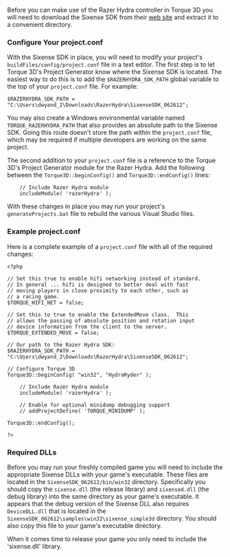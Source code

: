 Before you can make use of the Razer Hydra controller in Torque 3D you will need to download the Sixense SDK from their [web site](http://sixense.com/developers) and extract it to a convenient directory.

### Configure Your project.conf ###

With the Sixense SDK in place, you will need to modify your project's `buildFiles/config/project.conf` file in a text editor.  The first step is to let Torque 3D's Project Generator know where the Sixense SDK is located.  The easiest way to do this is to add the `$RAZERHYDRA_SDK_PATH` global variable to the top of your `project.conf` file.  For example:

`$RAZERHYDRA_SDK_PATH = "C:\Users\dwyand_2\Downloads\RazerHydra\SixenseSDK_062612";`

You may also create a Windows environmental variable named `TORQUE_RAZERHYDRA_PATH` that also provides an absolute path to the Sixense SDK.  Going this route doesn't store the path within the `project.conf` file, which may be required if multiple developers are working on the same project.

The second addition to your `project.conf` file is a reference to the Torque 3D's Project Generator module for the Razer Hydra.  Add the following between the `Torque3D::beginConfig()` and `Torque3D::endConfig()` lines:

```
    // Include Razer Hydra module
    includeModule( 'razerHydra' );
```

With these changes in place you may run your project's `generateProjects.bat` file to rebuild the various Visual Studio files.

### Example project.conf ###

Here is a complete example of a `project.conf` file with all of the required changes:

```
<?php

// Set this true to enable hifi networking instead of standard.
// In general ... hifi is designed to better deal with fast
// moving players in close proximity to each other, such as
// a racing game.
$TORQUE_HIFI_NET = false;

// Set this to true to enable the ExtendedMove class.  This
// allows the passing of absolute position and rotation input
// device information from the client to the server.
$TORQUE_EXTENDED_MOVE = false;

// Our path to the Razer Hydra SDK:
$RAZERHYDRA_SDK_PATH = "C:\Users\dwyand_2\Downloads\RazerHydra\SixenseSDK_062612";

// Configure Torque 3D
Torque3D::beginConfig( "win32", "HydraRyder" );

    // Include Razer Hydra module
    includeModule( 'razerHydra' );
        
    // Enable for optional minidump debugging support
    // addProjectDefine( 'TORQUE_MINIDUMP' );
        
Torque3D::endConfig();

?>
```

### Required DLLs ###

Before you may run your freshly compiled game you will need to include the appropriate Sixense DLLs with your game's executable.  These files are located in the `SixenseSDK_062612/bin/win32` directory.  Specifically you should copy the `sixense.dll` (the release library) and `sixensed.dll` (the debug library) into the same directory as your game's executable.  It appears that the debug version of the Sixense DLL also requires `DeviceDLL.dll` that is located in the `SixenseSDK_062612\samples\win32\sixense_simple3d` directory.  You should also copy this file to your game's executable directory.

When it comes time to release your game you only need to include the 'sixense.dll' library.

